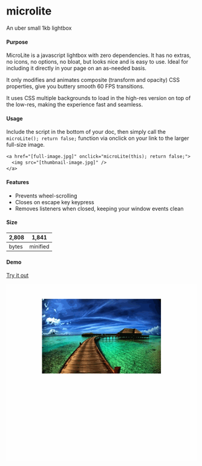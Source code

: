 # microlite
An uber small 1kb lightbox

#### Purpose

MicroLite is a javascript lightbox with zero dependencies. It has no extras, no icons, no options, no bloat, but looks nice and is easy to use. Ideal for including it directly in your page on an as-needed basis.

It only modifies and animates composite (transform and opacity) CSS properties, give you buttery smooth 60 FPS transitions.

It uses CSS multiple backgrounds to load in the high-res version on top of the low-res, making the experience fast and seamless.


#### Usage

Include the script in the bottom of your doc, then simply call the `microLite(); return false;` function via onclick on your link to the larger full-size image.

```
<a href="[full-image.jpg]" onclick="microLite(this); return false;">
  <img src="[thumbnail-image.jpg]" />
</a>
```

#### Features

- Prevents wheel-scrolling
- Closes on escape key keypress
- Removes listeners when closed, keeping your window events clean

#### Size

2,808 | 1,841
---|---
bytes | minified


#### Demo

[Try it out](http://output.jsbin.com/vopoba/)

![MicroLite demo](demo.gif "MicroLite")
